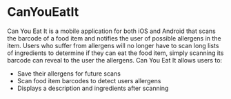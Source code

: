 # CanYouEatIt

Can You Eat It is a mobile application for both iOS and Android that scans the barcode of a food item and notifies the user of possible allergens in the item. Users who suffer from allergens will no longer have to scan long lists of ingredients to determine if they can eat the food item, simply scanning its barcode can reveal to the user the allergens. Can You Eat It allows users to: 

* Save their allergens for future scans 
* Scan food item barcodes to detect users allergens 
* Displays a description and ingredients after scanning 

